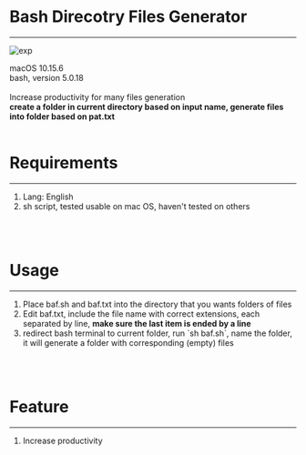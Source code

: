<h1>Bash Direcotry Files Generator</h1>
<hr />

![exp](https://github.com/Weilory/bash-directory-files-generator/blob/master/docs/gif/exp.gif)

macOS 10.15.6<br />
bash, version 5.0.18<br />
<br />
Increase productivity for many files generation<br />
<b>create a folder in current directory based on input name, generate files into folder based on pat.txt</b>
<br /><br />
<h1>Requirements</h1>
<hr />
<ol>
  <li>Lang: English</li>
  <li>sh script, tested usable on mac OS, haven't tested on others</li>
</ol>
<br /><br />
<h1>Usage</h1>
<hr />
<ol>
  <li>Place baf.sh and baf.txt into the directory that you wants folders of files</li>
  <li>Edit baf.txt, include the file name with correct extensions, each separated by line, <b>make sure the last item is ended by a line</b></li>
  <li>redirect bash terminal to current folder, run `sh baf.sh`, name the folder, it will generate a folder with corresponding (empty) files</li>
</ol>
<br /><br />
<h1>Feature</h1>
<hr />
<ol>
  <li>Increase productivity</li>
</ol>
<br /><br />
